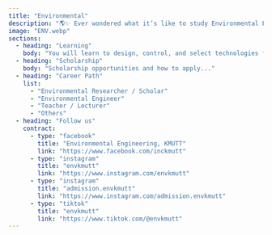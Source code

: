 ```yaml
---
title: "Environmental"
description: "🌎✨ Ever wondered what it’s like to study Environmental Engineering and become a cool, eco-loving engineer? 😎\nThen don’t miss the KMUTT Engineering Open House 2025 at the Department of Environmental Engineering! 🚀\nWe’ve got exciting hands-on activities 👩‍🔬, fun and interactive workshops 🔧, and booths that will show you that “the environment” isn’t all doom and gloom 🌱 — it's exciting, impactful, and totally worth exploring.\nYou’ll also get to meet our seniors — real students, real stories — ready to share what it’s like to study and have fun in our department! 🍀\n📌 Spoiler alert: You’ll leave with knowledge, laughs, snacks, and maybe even a surprise or two 😉"
image: "ENV.webp"
sections:
  - heading: "Learning"
    body: "You will learn to design, control, and select technologies for the treatment and disposal of pollution, waste, hazardous substances, and other environmental contaminants. This field also focuses on research into environmental sustainability, using a combination of engineering and management techniques."
  - heading: "Scholarship"
    body: "Scholarship opportunities and how to apply..."
  - heading: "Career Path"
    list:
      - "Environmental Researcher / Scholar"
      - "Environmental Engineer"
      - "Teacher / Lecturer"
      - "Others"
  - heading: "Follow us"
    contract:
      - type: "facebook"
        title: "Environmental Engineering, KMUTT"
        link: "https://www.facebook.com/inckmutt"
      - type: "instagram"
        title: "envkmutt"
        link: "https://www.instagram.com/envkmutt"
      - type: "instagram"
        title: "admission.envkmutt"
        link: "https://www.instagram.com/admission.envkmutt"
      - type: "tiktok"
        title: "envkmutt"
        link: "https://www.tiktok.com/@envkmutt"
---
```

